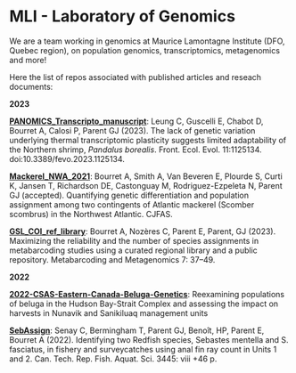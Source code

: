 # MLI - Laboratory of Genomics

We are a team working in genomics at Maurice Lamontagne Institute (DFO, Quebec region), on population genomics, transcriptomics, metagenomics and more!

Here the list of repos associated with published articles and reseach documents:


**2023**

**[PANOMICS_Transcripto_manuscript](https://github.com/GenomicsMLI-DFO/PANOMICS_Transcripto_manuscript)**: Leung C, Guscelli E, Chabot D, Bourret A, Calosi P, Parent GJ (2023). The lack of genetic variation underlying thermal transcriptomic plasticity suggests limited adaptability of the Northern shrimp, *Pandalus borealis*. Front. Ecol. Evol. 11:1125134. doi:10.3389/fevo.2023.1125134.

**[Mackerel_NWA_2021](https://github.com/GenomicsMLI-DFO/Mackerel_NWA_2021)**: Bourret A, Smith A, Van Beveren E, Plourde S, Curti K, Jansen T, Richardson DE, Castonguay M, Rodriguez-Ezpeleta N, Parent GJ (accepted). Quantifying genetic differentiation and population assignment among two contingents of Atlantic mackerel (Scomber scombrus) in the Northwest Atlantic. CJFAS.

**[GSL_COI_ref_library](https://github.com/GenomicsMLI-DFO/GSL_COI_ref_library)**: Bourret A, Nozères C, Parent E, Parent, GJ (2023). Maximizing the reliability and the number of species assignments in metabarcoding studies using a curated regional library and a public repository. Metabarcoding and Metagenomics 7: 37–49.

**2022**

**[2022-CSAS-Eastern-Canada-Beluga-Genetics](https://github.com/GenomicsMLI-DFO/2022-CSAS-Eastern-Canada-Beluga-Genetics)**: Reexamining populations of beluga in the Hudson Bay-Strait Complex and assessing the impact on harvests in Nunavik and Sanikiluaq management units

**[SebAssign](https://github.com/GenomicsMLI-DFO/SebAssign)**: Senay C, Bermingham T, Parent GJ, Benoît, HP, Parent E, Bourret A (2022). Identifying two Redfish species, Sebastes mentella and S. fasciatus, in fishery and surveycatches using anal fin ray count in Units 1 and 2. Can. Tech. Rep. Fish. Aquat. Sci. 3445: viii +46 p.

